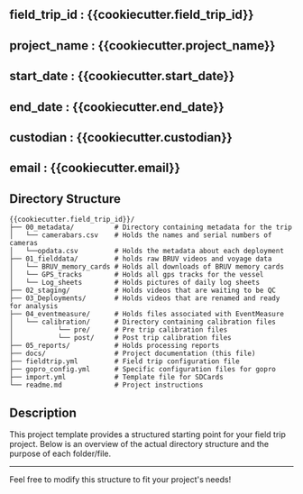 ## field_trip_id : {{cookiecutter.field_trip_id}}
## project_name  : {{cookiecutter.project_name}}
## start_date    : {{cookiecutter.start_date}}
## end_date      : {{cookiecutter.end_date}}
## custodian     : {{cookiecutter.custodian}}
## email         : {{cookiecutter.email}}



## Directory Structure

```
{{cookiecutter.field_trip_id}}/
├── 00_metadata/          # Directory containing metadata for the trip
│   └── camerabars.csv    # Holds the names and serial numbers of cameras
│   └──opdata.csv         # Holds the metadata about each deployment
├── 01_fielddata/         # holds raw BRUV videos and voyage data
│   └── BRUV_memory_cards # Holds all downloads of BRUV memory cards
│   └── GPS_tracks        # Holds all gps tracks for the vessel
│   └── Log_sheets        # Holds pictures of daily log sheets
├── 02_staging/           # Holds videos that are waiting to be QC
├── 03_Deployments/       # Holds videos that are renamed and ready for analysis
├── 04_eventmeasure/      # Holds files associated with EventMeasure
│   └── calibration/      # Directory containing calibration files
│           └── pre/      # Pre trip calibration files
│           └── post/     # Post trip calibration files
├── 05_reports/           # Holds processing reports
├── docs/                 # Project documentation (this file)
├── fieldtrip.yml         # Field trip configuration file
├── gopro_config.yml      # Specific configuration files for gopro
├── import.yml            # Template file for SDCards
└── readme.md             # Project instructions
```

## Description

This project template provides a structured starting point for your field trip project. Below is an overview of the actual directory structure and the purpose of each folder/file.

---

Feel free to modify this structure to fit your project's needs!
